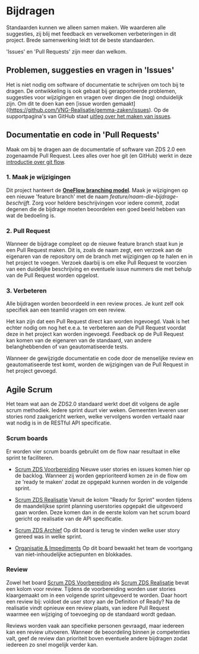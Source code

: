 # Bijdragen

Standaarden kunnen we alleen samen maken. We waarderen alle suggesties, zij blij met feedback en verwelkomen verbeteringen in dit project. Brede samenwerking leidt tot de beste standaarden.

'Issues' en 'Pull Requests' zijn meer dan welkom.


## Problemen, suggesties en vragen in 'Issues'

Het is niet nodig om software of documentatie te schrijven om toch bij te dragen. De ontwikkeling is ook gebaat bij gerapporteerde problemen, suggesties voor wijzigingen en vragen over dingen die (nog) onduidelijk zijn. Om dit te doen kan een [issue worden gemaakt]((https://github.com/VNG-Realisatie/gemma-zaken/issues). Op de supportpagina's van GitHub staat [uitleg over het maken van issues](https://help.github.com/articles/creating-an-issue/).


## Documentatie en code in 'Pull Requests'

Maak om bij te dragen aan de documentatie of software van ZDS 2.0 een zogenaamde Pull Request. Lees alles over hoe git (en GitHub) werkt in deze [introductie over git flow](https://guides.github.com/introduction/flow/).

### 1. Maak je wijzigingen

Dit project hanteert de **[OneFlow branching model](http://endoflineblog.com/oneflow-a-git-branching-model-and-workflow)**. Maak je wijzigingen op een nieuwe 'feature branch' met de naam *feature/naam-die-bijdrage-beschrijft*. Zorg voor heldere beschrijvingen voor iedere commit, zodat degenen die de bijdrage moeten beoordelen een goed beeld hebben van wat de bedoeling is.

### 2. Pull Request

Wanneer de bijdrage compleet op de nieuwe feature branch staat kun je een Pull Request maken. Dit is, zoals de naam zegt, een verzoek aan de eigenaren van de repository om de branch met wijzigingen op te halen en in het project te voegen. Verzoek daarbij is om elke Pull Request te voorzien van een duidelijke beschrijving en eventuele issue nummers die met behulp van de Pull Request worden opgelost.

### 3. Verbeteren

Alle bijdragen worden beoordeeld in een review proces. Je kunt zelf ook specifiek aan een teamlid vragen om een review.

Het kan zijn dat een Pull Request direct kan worden ingevoegd. Vaak is het echter nodig om nog het e.e.a. te verbeteren aan de Pull Request voordat deze in het project kan worden ingevoegd. Feedback op de Pull Request kan komen van de eigenaren van de standaard, van andere belanghebbenden of van geautomatiseerde tests.

Wanneer de gewijzigde documentatie en code door de menselijke review en geautomatiseerde test komt, worden de wijzigingen van de Pull Request in het project gevoegd.


## Agile Scrum

Het team wat aan de ZDS2.0 standaard werkt doet dit volgens de agile scrum methodiek. Iedere sprint duurt vier weken. Gemeenten leveren user stories rond zaakgericht werken, welke vervolgens worden vertaald naar wat nodig is in de RESTful API specificatie.

### Scrum boards
Er worden vier scrum boards gebruikt om de flow naar resultaat in elke sprint te faciliteren.

- [Scrum ZDS Voorbereiding](https://github.com/VNG-Realisatie/gemma-zaken/projects/1)
  Nieuwe user stories en issues komen hier op de backlog. Wanneer zij worden geprioriteerd komen ze in de flow om ze 'ready te maken' zodat ze opgepakt kunnen worden in de volgende sprint.

- [Scrum ZDS Realisatie](https://github.com/VNG-Realisatie/gemma-zaken/projects/3)
  Vanuit de kolom "Ready for Sprint" worden tijdens de maandelijkse sprint planning userstories opgepakt die uitgevoerd gaan worden. Deze komen dan in de eerste kolom van het scrum board gericht op realisatie van de API specificatie.

- [Scrum ZDS Archief](https://github.com/VNG-Realisatie/gemma-zaken/projects/4)
  Op dit board is terug te vinden welke user story gereed was in welke sprint.

- [Organisatie & Impediments](https://github.com/VNG-Realisatie/gemma-zaken/projects/2)
  Op dit board bewaakt het team de voortgang van niet-inhoudelijke actiepunten en blokkades.

### Review

Zowel het board [Scrum ZDS Voorbereiding](https://github.com/VNG-Realisatie/gemma-zaken/projects/1) als [Scrum ZDS Realisatie](https://github.com/VNG-Realisatie/gemma-zaken/projects/3) bevat een kolom voor review. Tijdens de voorbereiding worden user stories klaargemaakt om in een volgende sprint uitgevoerd te worden. Daar hoort een review bij: voldoet de user story aan de Definition of Ready? Na de realisatie vindt opnieuw een review plaats, van iedere Pull Request waarmee een wijziging of toevoeging op de standaard wordt gedaan.

Reviews worden vaak aan specifieke personen gevraagd, maar iedereen kan een review uitvoeren. Wanneer de beoordeling binnen je competenties valt, geef de review dan prioriteit boven eventuele andere bijdragen zodat iedereen zo snel mogelijk verder kan.

